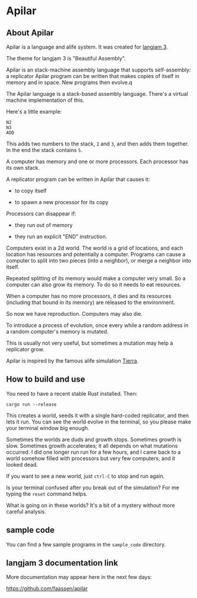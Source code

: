 # Apilar

## About Apilar

Apilar is a language and alife system. It was created for [langjam
3](https://github.com/langjam/jam0003).

The theme for langjam 3 is "Beautiful Assembly".

Apilar is an stack-machine assembly language that supports self-assembly: a
replicator Apilar program can be written that makes copies of itself in memory
and in space. New programs then evolve.q

The Apilar language is a stack-based assembly language. There's a virtual
machine implementation of this.

Here's a little example:

```
N2
N3
ADD
```

This adds two numbers to the stack, `2` and `3`, and then adds them together.
In the end the stack contains `5`.

A computer has memory and one or more processors. Each processor has its own
stack.

A replicator program can be written in Apilar that causes it:

- to copy itself

- to spawn a new processor for its copy

Processors can disappear if:

- they run out of memory

- they run an explicit "END" instruction.

Computers exist in a 2d world. The world is a grid of locations, and each
location has resources and potentially a computer. Programs can cause a
computer to split into two pieces (into a neighbor), or merge a neighbor into
itself.

Repeated splitting of its memory would make a computer very small. So a
computer can also grow its memory. To do so it needs to eat resources.

When a computer has no more processors, it dies and its resources (including
that bound in its memory) are released to the environment.

So now we have reproduction. Computers may also die.

To introduce a process of evolution, once every while a random address in a
random computer's memory is mutated.

This is usually not very useful, but sometimes a mutation may help a replicator
grow.

Apilar is inspired by the famous alife simulation
[Tierra](<https://en.wikipedia.org/wiki/Tierra_(computer_simulation)>).

## How to build and use

You need to have a recent stable Rust installed. Then:

```
cargo run --release
```

This creates a world, seeds it with a single hard-coded replicator, and then
lets it run. You can see the world evolve in the terminal, so you please make
your terminal window big enough.

Sometimes the worlds are duds and growth stops. Sometimes growth is slow.
Sometimes growth accelerates; it all depends on what mutations occurred. I did
one longer run run for a few hours, and I came back to a world somehow filled
with processors but very few computers; and it looked dead.

If you want to see a new world, just `ctrl-C` to stop and run again.

Is your terminal confused after you break out of the simulation? For me typing
the `reset` command helps.

What is going on in these worlds? It's a bit of a mystery without more careful
analysis.

## sample code

You can find a few sample programs in the `sample_code` directory.

## langjam 3 documentation link

More documentation may appear here in the next few days:

https://github.com/faassen/apilar
